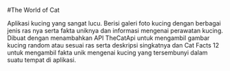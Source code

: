 #The World of Cat

Aplikasi kucing yang sangat lucu. Berisi galeri foto kucing dengan berbagai jenis ras nya serta fakta uniknya dan informasi mengenai perawatan kucing. Dibuat dengan menambahkan API TheCatApi untuk mengambil gambar kucing random atau sesuai ras serta deskripsi singkatnya dan Cat Facts 12 untuk mengambil fakta unik mengenai kucing yang tersembunyi dalam suatu tempat di aplikasi.
